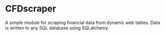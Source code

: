 CFDscraper
==========

A simple module for scraping financial data from dynamic web tables. Data is written to any SQL database using SQLalchemy.
